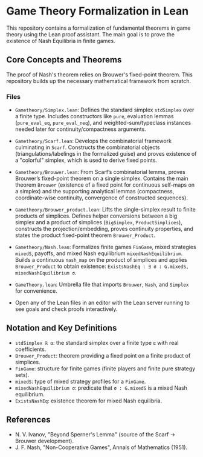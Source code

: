 # Game Theory Formalization in Lean

This repository contains a formalization of fundamental theorems in game theory using the Lean proof assistant. The main goal is to prove the existence of Nash Equilibria in finite games.

## Core Concepts and Theorems

The proof of Nash's theorem relies on Brouwer's fixed-point theorem. This repository builds up the necessary mathematical framework from scratch.

### Files

-   `Gametheory/Simplex.lean`: Defines the standard simplex `stdSimplex` over a finite type. Includes constructors like `pure`, evaluation lemmas (`pure_eval_eq`, `pure_eval_neq`), and weighted-sum/typeclass instances needed later for continuity/compactness arguments.
-   `Gametheory/Scarf.lean`: Develops the combinatorial framework culminating in `Scarf`. Constructs the combinatorial objects (triangulations/labelings in the formalized guise) and proves existence of a "colorful" simplex, which is used to derive fixed points.
-   `Gametheory/Brouwer.lean`: From Scarf’s combinatorial lemma, proves Brouwer’s fixed-point theorem on a single simplex. Contains the main theorem `Brouwer` (existence of a fixed point for continuous self-maps on a simplex) and the supporting analytical lemmas (compactness, coordinate-wise continuity, convergence of constructed sequences).
-   `Gametheory/Brouwer_product.lean`: Lifts the single-simplex result to finite products of simplices. Defines helper conversions between a big simplex and a product of simplices (`BigSimplex`, `ProductSimplices`), constructs the projection/embedding, proves continuity properties, and states the product fixed-point theorem `Brouwer_Product`.
-   `Gametheory/Nash.lean`: Formalizes finite games `FinGame`, mixed strategies `mixedS`, payoffs, and mixed Nash equilibrium `mixedNashEquilibrium`. Builds a continuous `nash_map` on the product of simplices and applies `Brouwer_Product` to obtain existence: `ExistsNashEq : ∃ σ : G.mixedS, mixedNashEquilibrium σ`.
-   `GameTheory.lean`: Umbrella file that imports `Brouwer`, `Nash`, and `Simplex` for convenience.

-   Open any of the Lean files in an editor with the Lean server running to see goals and check proofs interactively.

## Notation and Key Definitions

-   `stdSimplex ℝ α`: the standard simplex over a finite type `α` with real coefficients.
-   `Brouwer_Product`: theorem providing a fixed point on a finite product of simplices.
-   `FinGame`: structure for finite games (finite players and finite pure strategy sets).
-   `mixedS`: type of mixed strategy profiles for a `FinGame`.
-   `mixedNashEquilibrium σ`: predicate that `σ : G.mixedS` is a mixed Nash equilibrium.
-   `ExistsNashEq`: existence theorem for mixed Nash equilibria.

## References

-   N. V. Ivanov, "Beyond Sperner's Lemma" (source of the Scarf → Brouwer development).
-   J. F. Nash, "Non-Cooperative Games", Annals of Mathematics (1951).


